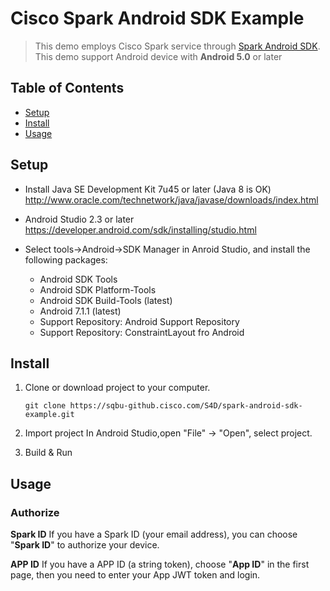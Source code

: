 # Cisco Spark Android SDK Example

> This demo employs Cisco Spark service through [Spark Android SDK](https://sqbu-github.cisco.com/S4D/spark-android-sdk).
> This demo support Android device with **Android 5.0** or later

## Table of Contents

- [Setup](#setup)
- [Install](#install)
- [Usage](#usage)


## Setup

- Install Java SE Development Kit 7u45 or later (Java 8 is OK)
  http://www.oracle.com/technetwork/java/javase/downloads/index.html

- Android Studio 2.3 or later
  https://developer.android.com/sdk/installing/studio.html

- Select tools->Android->SDK Manager in Anroid Studio, and install the following packages:
  * Android SDK Tools
  * Android SDK Platform-Tools
  * Android SDK Build-Tools (latest)
  * Android 7.1.1 (latest)
  * Support Repository: Android Support Repository
  * Support Repository: ConstraintLayout fro Android


## Install

1.  Clone or download project to your computer.
    ```
    git clone https://sqbu-github.cisco.com/S4D/spark-android-sdk-example.git
    ```

2. Import project 
In Android Studio,open "File" -> "Open", select project.

3. Build & Run

## Usage

### Authorize
**Spark ID**
If you have a Spark ID (your email address), you can choose "**Spark ID**" to authorize your device.

**APP ID**
If you have a APP ID (a string token), choose "**App ID**" in the first page, then you need to enter your App JWT token and login.
